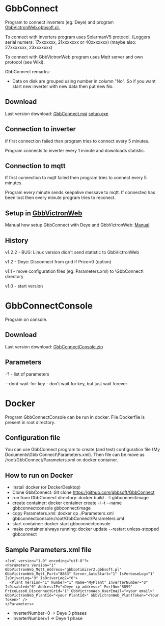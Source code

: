 
# GbbConnect

Program to connect inverters (eg: Deye) and program [GbbVictronWeb.gbbsoft.pl.](https://gbbvictronweb.gbbsoft.pl/)

To connect with inverters program uses SolarmanV5 protocol. (Loggers serial numers: 17xxxxxxx, 21xxxxxxx or 40xxxxxxx) (maybe also: 27xxxxxxx, 23xxxxxxx)

To connect with GbbVictronWeb program uses Mqtt server and own protocol (see Wiki).

GbbConnect remarks:
- Data on disk are grouped using number in column "No". So if you want start new inverter with new data then put new No.

## Download

Last version download: [GbbConnect.msi](http://www.gbbsoft.pl/!download/GbbConnect/GbbConnectSetup.msi) [setup.exe](http://www.gbbsoft.pl/!download/GbbConnect/setup.exe)

## Connection to inverter

if first connection failed than program tries to connect every 5 minutes.

Program connects to inverter every 1 minute and downloads statistic.

## Connection to mqtt

If first connection to mqtt failed then program tries to connect every 5 minutes.

Program every minute sends keepalive messave to mqtt. If connected has been lost then every minute program tries to reconect.

## Setup in [GbbVictronWeb](https://gbbvictronweb.gbbsoft.pl/)

Manual how setup GbbConnect with Deye and GbbVictronWeb: [Manual](https://gbbvictronweb.gbbsoft.pl/Manual?Filters.Id=8)

## History

v1.2.2 - BUG: Linux version didn't send statistic to GbbVictronWeb

v1.2 - Deye: Disconnect from grid if Price<0 (option)

v1.1 - move configuration files (eg. Parameters.xml) to <MyDocuments>\GbbConnect\ directory

v1.0 - start version

# GbbConnectConsole

Program on console.

## Download

Last version download: [GbbConnectConsole.zip](http://www.gbbsoft.pl/!download/GbbConnect/GbbConnectConsole.zip)

## Parameters

-? - list of parameters

--dont-wait-for-key -  don't wait for key, but just wait forever

# Docker

Program GbbConnectConsole can be run in docker. File Dockerfile is present in root directory.

## Configuration file

You can use GbbConnect program to create (and test) configuration file (My Documents\Gbb Connect\Parameters.xml). Then file can be move as /root/GbbConnect/Parameters.xml on docker container.

## How to run on Docker

- Install docker (or DockerDesktop)
- Clone GbbConnect: Git clone https://github.com/gbbsoft/GbbConnect
- run from GbbConnect directory: docker build . -t gbbconnectimage
- create container: docker container create -i -t --name gbbconnectconsole gbbconnectimage
- copy Parameters.xml: docker cp ./Parameters.xml gbbconnectconsole:/root/GbbConnect/Parameters.xml
- start container: docker start gbbconnectconsole
- make container always running: docker update --restart unless-stopped gbbconnect

## Sample Parameters.xml file

```
<?xml version="1.0" encoding="utf-8"?>
<Parameters Version="1" GbbVictronWeb_Mqtt_Address="gbboptimizer2.gbbsoft.pl" GbbVictronWeb_Mqtt_Port="8883" Server_AutoStart="1" IsVerboseLog="1" IsDriverLog="0" IsDriverLog2="0">
  <Plant Version="1" Number="1" Name="MyPlant" InverterNumber="0" IsDisabled="0" AddressIP="<Deye ip address>" PortNo="8899" PriceLess0_DisconnectGrid="1" GbbVictronWeb_UserEmail="<your email>" GbbVictronWeb_PlantId="<your PlantId>" GbbVictronWeb_PlantToken="<Your Token>" />
</Parameters>
```

- InverterNumber=0 -> Deye 3 phases
- InverterNumber=1 -> Deye 1 phase
